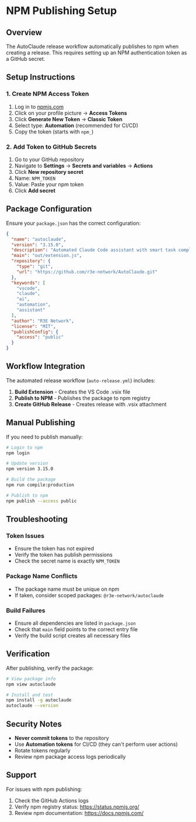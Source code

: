 # NPM Publishing Setup

## Overview

The AutoClaude release workflow automatically publishes to npm when creating a release. This requires setting up an NPM authentication token as a GitHub secret.

## Setup Instructions

### 1. Create NPM Access Token

1. Log in to [npmjs.com](https://www.npmjs.com/)
2. Click on your profile picture → **Access Tokens**
3. Click **Generate New Token** → **Classic Token**
4. Select type: **Automation** (recommended for CI/CD)
5. Copy the token (starts with `npm_`)

### 2. Add Token to GitHub Secrets

1. Go to your GitHub repository
2. Navigate to **Settings** → **Secrets and variables** → **Actions**
3. Click **New repository secret**
4. Name: `NPM_TOKEN`
5. Value: Paste your npm token
6. Click **Add secret**

## Package Configuration

Ensure your `package.json` has the correct configuration:

```json
{
  "name": "autoclaude",
  "version": "3.15.0",
  "description": "Automated Claude Code assistant with smart task completion",
  "main": "out/extension.js",
  "repository": {
    "type": "git",
    "url": "https://github.com/r3e-network/AutoClaude.git"
  },
  "keywords": [
    "vscode",
    "claude",
    "ai",
    "automation",
    "assistant"
  ],
  "author": "R3E Network",
  "license": "MIT",
  "publishConfig": {
    "access": "public"
  }
}
```

## Workflow Integration

The automated release workflow (`auto-release.yml`) includes:

1. **Build Extension** - Creates the VS Code .vsix file
2. **Publish to NPM** - Publishes the package to npm registry
3. **Create GitHub Release** - Creates release with .vsix attachment

## Manual Publishing

If you need to publish manually:

```bash
# Login to npm
npm login

# Update version
npm version 3.15.0

# Build the package
npm run compile:production

# Publish to npm
npm publish --access public
```

## Troubleshooting

### Token Issues
- Ensure the token has not expired
- Verify the token has publish permissions
- Check the secret name is exactly `NPM_TOKEN`

### Package Name Conflicts
- The package name must be unique on npm
- If taken, consider scoped packages: `@r3e-network/autoclaude`

### Build Failures
- Ensure all dependencies are listed in `package.json`
- Check that `main` field points to the correct entry file
- Verify the build script creates all necessary files

## Verification

After publishing, verify the package:

```bash
# View package info
npm view autoclaude

# Install and test
npm install -g autoclaude
autoclaude --version
```

## Security Notes

- **Never commit tokens** to the repository
- Use **Automation tokens** for CI/CD (they can't perform user actions)
- Rotate tokens regularly
- Review npm package access logs periodically

## Support

For issues with npm publishing:
1. Check the GitHub Actions logs
2. Verify npm registry status: https://status.npmjs.org/
3. Review npm documentation: https://docs.npmjs.com/